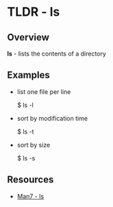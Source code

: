 TLDR - ls
==========

Overview
--------

**ls** - lists the contents of a directory

Examples
--------

- list one file per line

	$ ls -l

- sort by modification time

	$ ls -t

- sort by size

	$ ls -s

Resources
---------

- [Man7 - ls](http://man7.org/linux/man-pages/man1/ls.1.html)